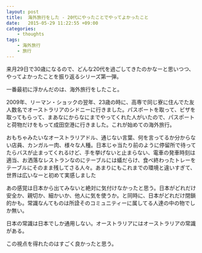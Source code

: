 ```yaml
---
layout: post
title:  海外旅行をした - 20代にやったことでやってよかったこと
date:   2015-05-29 11:22:55 +09:00
categories:
    - thoughts
tags:
    - 海外旅行
    - 旅行
---
```


来月29日で30歳になるので、どんな20代を過ごしてきたのかなーと思いつつ、やってよかったことを振り返るシリーズ第一弾。

一番最初に浮かんだのは、海外旅行をしたこと。

2009年、リーマン・ショックの翌年、23歳の時に、高専で同じ寮に住んでた友人数名でオーストラリアのシドニーに行きました。パスポートを取って、ビザを取ってもらって、まあなにからなにまでやってくれた人がいたので、パスポートと荷物だけをもって成田空港に行きました。これが始めての海外旅行。

おもちゃみたいなオーストラリアドル、通じない言葉、何を言ってるか分からない店員、カンガルー肉、様々な人種。日本じゃ当たり前のように停留所で待ってたらバスが止まってくれるけど、手を挙げないと止まらない、電車の発車時刻は適当、お洒落なレストランなのにテーブルには蟻だらけ、食べ終わったトレーをテーブルにそのまま残してさる人々。あまりにもこれまでの環境と違いすぎて、世界は広いなーと初めて実感しました

あの感覚は日本から出てみないと絶対に気付けなかったと思う。日本がどれだけ安全か、親切か、細かいか、他人に気を使うか。と同時に、日本がどれだけ閉鎖的かも。常識なんてものは所詮そのコミュニティーに属してる人達の中の物でしか無い。

日本の常識は日本でしか通用しない。オーストラリアにはオーストラリアの常識がある。

この視点を得れたのはすごく良かったと思う。
